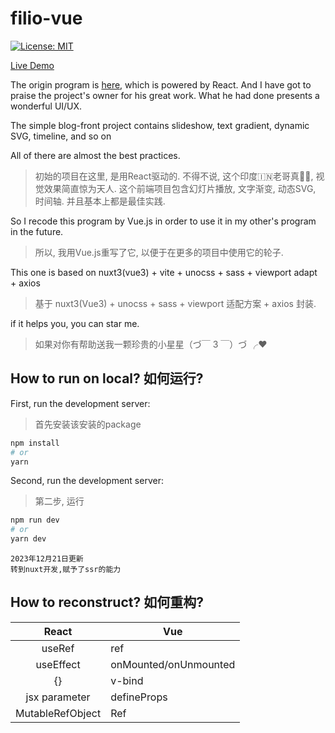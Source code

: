 # filio-vue

[![License: MIT](https://img.shields.io/badge/License-MIT-yellow.svg)](https://opensource.org/licenses/MIT)

[Live Demo](https://www.ayushsingh.co.in)

The origin program is [here](https://github.com/ayush013/folio.git), which is powered by React. And I have got to praise the project's owner for his great work. What he had done presents a wonderful UI/UX.

The simple blog-front project contains slideshow, text gradient, dynamic SVG, timeline, and so on

All of there are almost the best practices.
>初始的项目在这里, 是用React驱动的. 不得不说, 这个印度🇮🇳老哥真🐂🍺, 视觉效果简直惊为天人. 这个前端项目包含幻灯片播放, 文字渐变, 动态SVG, 时间轴. 并且基本上都是最佳实践.

So I recode this program by Vue.js in order to use it in my other's program in the future.
> 所以, 我用Vue.js重写了它, 以便于在更多的项目中使用它的轮子.

This one is based on nuxt3(vue3) + vite + unocss + sass + viewport adapt + axios

> 基于 nuxt3(Vue3) + unocss + sass + viewport 适配方案 + axios 封装.

if it helps you, you can star me.
> 如果对你有帮助送我一颗珍贵的小星星（づ￣ 3 ￣）づ ╭❤

## How to run on local?  如何运行?

First, run the development server:
>首先安装该安装的package
```bash
npm install
# or
yarn
```
Second, run the development server:
>第二步, 运行

```bash
npm run dev
# or
yarn dev
```
```
2023年12月21日更新
转到nuxt开发,赋予了ssr的能力
```

## How to reconstruct?  如何重构?
|React | Vue|
|:-:|-|
|useRef | ref|
|useEffect | onMounted/onUnmounted|
| {} | v-bind|
| jsx parameter| defineProps |
|MutableRefObject|Ref<HeepElement>|
